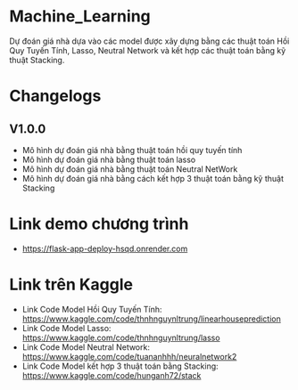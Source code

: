 # Machine_Learning
Dự đoán giá nhà dựa vào các model được xây dựng bằng các thuật toán Hồi Quy Tuyến Tính, Lasso, Neutral Network và kết hợp các thuật toán bằng kỹ thuật Stacking.

# Changelogs
## V1.0.0
- Mô hình dự đoán giá nhà bằng thuật toán hồi quy tuyến tính
- Mô hình dự đoán giá nhà bằng thuật toán lasso
- Mô hình dự đoán giá nhà bằng thuật toán Neutral NetWork
- Mô hình dự đoán giá nhà bằng cách kết hợp 3 thuật toán bằng kỹ thuật Stacking
# Link demo chương trình
- https://flask-app-deploy-hsqd.onrender.com
# Link trên Kaggle
- Link Code Model Hồi Quy Tuyến Tính: https://www.kaggle.com/code/thnhnguynltrung/linearhouseprediction
- Link Code Model Lasso: https://www.kaggle.com/code/thnhnguynltrung/lasso
- Link Code Model Neutral Network: https://www.kaggle.com/code/tuananhhh/neuralnetwork2
- Link Code Model kết hợp 3 thuật toán bằng Stacking: https://www.kaggle.com/code/hunganh72/stack

